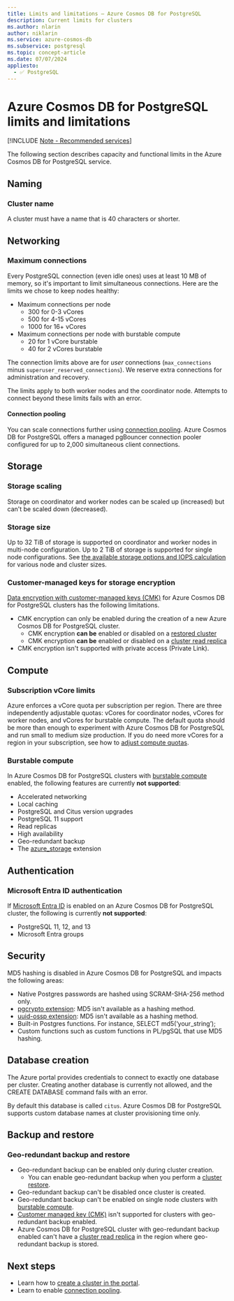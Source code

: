 ```yaml
---
title: Limits and limitations – Azure Cosmos DB for PostgreSQL
description: Current limits for clusters
ms.author: nlarin
author: niklarin
ms.service: azure-cosmos-db
ms.subservice: postgresql
ms.topic: concept-article
ms.date: 07/07/2024
appliesto:
  - ✅ PostgreSQL
---
```


# Azure Cosmos DB for PostgreSQL limits and limitations

[!INCLUDE [Note - Recommended services](includes/note-recommended-services.md)]

The following section describes capacity and functional limits in the Azure Cosmos DB for PostgreSQL service.

## Naming

### Cluster name

A cluster must have a name that is 40 characters or shorter.

## Networking

### Maximum connections

Every PostgreSQL connection (even idle ones) uses at least 10 MB of memory, so it's important to limit simultaneous connections. Here are the limits we chose to keep nodes healthy:

* Maximum connections per node
   * 300 for 0-3 vCores
   * 500 for 4-15 vCores
   * 1000 for 16+ vCores
* Maximum connections per node with burstable compute
   * 20 for 1 vCore burstable
   * 40 for 2 vCores burstable

The connection limits above are for *user* connections (`max_connections` minus
`superuser_reserved_connections`). We reserve extra connections for
administration and recovery.

The limits apply to both worker nodes and the coordinator node. Attempts to connect beyond these limits fails with an error.

#### Connection pooling

You can scale connections further using [connection pooling](concepts-connection-pool.md). Azure Cosmos DB for PostgreSQL offers a managed pgBouncer connection pooler configured for up to 2,000 simultaneous client connections.

## Storage

### Storage scaling

Storage on coordinator and worker nodes can be scaled up (increased) but can't be scaled down (decreased).

### Storage size

Up to 32 TiB of storage is supported on coordinator and worker nodes in multi-node configuration. Up to 2 TiB of storage is supported for single node configurations. See [the available storage options and IOPS calculation](resources-compute.md) for various node and cluster sizes.

### Customer-managed keys for storage encryption

[Data encryption with customer-managed keys (CMK)](./concepts-customer-managed-keys.md) for Azure Cosmos DB for PostgreSQL clusters has the following limitations.
* CMK encryption can only be enabled during the creation of a new Azure Cosmos DB for PostgreSQL cluster.
    * CMK encryption **can be** enabled or disabled on a [restored cluster](./concepts-backup.md#restore)
    * CMK encryption **can be** enabled or disabled on a [cluster read replica](./concepts-read-replicas.md)
* CMK encryption isn't supported with private access (Private Link).

## Compute

### Subscription vCore limits

Azure enforces a vCore quota per subscription per region. There are three independently adjustable quotas: vCores for coordinator nodes, vCores for worker nodes, and vCores for burstable compute. The default quota should be more than enough to experiment with Azure Cosmos DB for PostgreSQL and run small to medium size production. If you do need more vCores for a region in your subscription, see how to [adjust compute quotas](./howto-compute-quota.md).

### Burstable compute

In Azure Cosmos DB for PostgreSQL clusters with [burstable compute](concepts-burstable-compute.md) enabled, the following features are currently **not supported**:

* Accelerated networking
* Local caching
* PostgreSQL and Citus version upgrades
* PostgreSQL 11 support
* Read replicas
* High availability
* Geo-redundant backup
* The [azure_storage](howto-ingest-azure-blob-storage.md) extension

## Authentication

<a name='azure-active-directory-authentication'></a>

### Microsoft Entra ID authentication

If [Microsoft Entra ID](./concepts-authentication.md#azure-active-directory-authentication-preview) is enabled on an Azure Cosmos DB for PostgreSQL cluster, the following is currently **not supported**:

* PostgreSQL 11, 12, and 13
* Microsoft Entra groups

## Security

MD5 hashing is disabled in Azure Cosmos DB for PostgreSQL and impacts the following areas:
* Native Postgres passwords are hashed using SCRAM-SHA-256 method only.
* [pgcrypto extension](https://www.postgresql.org/docs/current/static/pgcrypto.html): MD5 isn't available as a hashing method.
* [uuid-ossp extension](https://www.postgresql.org/docs/current/static/uuid-ossp.html): MD5 isn't available as a hashing method.
* Built-in Postgres functions. For instance,  SELECT md5(‘your_string’);
* Custom functions such as custom functions in PL/pgSQL that use MD5 hashing.

## Database creation

The Azure portal provides credentials to connect to exactly one database per cluster. Creating another database is currently not allowed, and the CREATE DATABASE command fails with an error.

By default this database is called `citus`. Azure Cosmos DB for PostgreSQL supports custom database names at cluster provisioning time only.  

## Backup and restore

### Geo-redundant backup and restore
* Geo-redundant backup can be enabled only during cluster creation.
    * You can enable geo-redundant backup when you perform a [cluster restore](./howto-restore-portal.md).
* Geo-redundant backup can't be disabled once cluster is created.
* Geo-redundant backup can't be enabled on single node clusters with [burstable compute](./concepts-burstable-compute.md).
* [Customer managed key (CMK)](./concepts-customer-managed-keys.md) isn't supported for clusters with geo-redundant backup enabled.
* Azure Cosmos DB for PostgreSQL cluster with geo-redundant backup enabled can't have a [cluster read replica](./concepts-read-replicas.md) in the region where geo-redundant backup is stored.

## Next steps

* Learn how to [create a cluster in the portal](quickstart-create-portal.md).
* Learn to enable [connection pooling](concepts-connection-pool.md).
